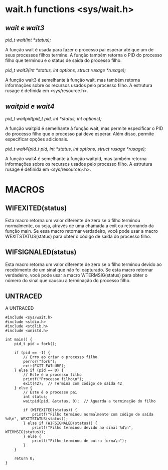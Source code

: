 # wait.h functions <sys/wait.h>  

##  _wait e wait3_

_pid_t wait(int *status);_

A função wait é usada para fazer o processo pai esperar até que um de seus processos filhos termine. A função também retorna o PID do processo filho que terminou e o status de saída do processo filho.

_pid_t wait3(int *status, int options, struct rusage *rusage);_

A função wait3 é semelhante à função wait, mas também retorna informações sobre os recursos usados pelo processo filho. A estrutura rusage é definida em <sys/resource.h>.

## _waitpid e wait4_

_pid_t waitpid(pid_t pid, int *status, int options);_

A função waitpid é semelhante à função wait, mas permite especificar o PID do processo filho que o processo pai deve esperar. Além disso, permite especificar opções adicionais.  

_pid_t wait4(pid_t pid, int *status, int options, struct rusage *rusage);_  

A função wait4 é semelhante à função waitpid, mas também retorna informações sobre os recursos usados pelo processo filho. A estrutura rusage é definida em <sys/resource>.h>.

# MACROS

## WIFEXITED(status)  
 Esta macro retorna um valor diferente de zero se o filho terminou normalmente, ou seja, através de uma chamada a exit ou retornando da função main. Se essa macro retornar verdadeiro, você pode usar a macro WEXITSTATUS(status) para obter o código de saída do processo filho.

## WIFSIGNALED(status)  
 Esta macro retorna um valor diferente de zero se o filho terminou devido ao recebimento de um sinal que não foi capturado. Se esta macro retornar verdadeiro, você pode usar a macro WTERMSIG(status) para obter o número do sinal que causou a terminação do processo filho.

## UNTRACED
A UNTRACED 

```
#include <sys/wait.h>
#include <stdio.h>
#include <stdlib.h>
#include <unistd.h>

int main() {
    pid_t pid = fork();

    if (pid == -1) {
        // Erro ao criar o processo filho
        perror("fork");
        exit(EXIT_FAILURE);
    } else if (pid == 0) {
        // Este é o processo filho
        printf("Processo filho\n");
        exit(42);  // Termina com código de saída 42
    } else {
        // Este é o processo pai
        int status;
        waitpid(pid, &status, 0);  // Aguarda a terminação do filho

        if (WIFEXITED(status)) {
            printf("Filho terminou normalmente com código de saída %d\n", WEXITSTATUS(status));
        } else if (WIFSIGNALED(status)) {
            printf("Filho terminou devido ao sinal %d\n", WTERMSIG(status));
        } else {
            printf("Filho terminou de outra forma\n");
        }
    }

    return 0;
}
```
